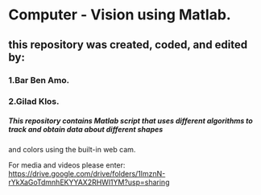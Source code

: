 
# Computer - Vision using Matlab.
## this repository was created, coded, and edited by:
### 1.**Bar Ben Amo.**
### 2.**Gilad Klos.**
##### This repository contains Matlab script that uses different algorithms to track and obtain data about different shapes
and colors using the built-in web cam.


For media and videos please enter: https://drive.google.com/drive/folders/1lmznN-rYkXaGoTdmnhEKYYAX2RHWl1YM?usp=sharing

